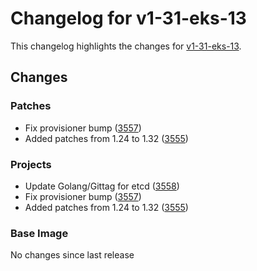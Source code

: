 # Changelog for v1-31-eks-13

This changelog highlights the changes for [v1-31-eks-13](https://github.com/aws/eks-distro/tree/v1-31-eks-13).

## Changes

### Patches
* Fix provisioner bump ([3557](https://github.com/aws/eks-distro/pull/3557))
* Added patches from 1.24 to 1.32 ([3555](https://github.com/aws/eks-distro/pull/3555))

### Projects
* Update Golang/Gittag for etcd ([3558](https://github.com/aws/eks-distro/pull/3558))
* Fix provisioner bump ([3557](https://github.com/aws/eks-distro/pull/3557))
* Added patches from 1.24 to 1.32 ([3555](https://github.com/aws/eks-distro/pull/3555))

### Base Image
No changes since last release

